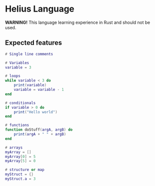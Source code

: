 # Helius Language
**WARNING!** This language learning experience in Rust and should not be used. 

## Expected features
```lua
# Single line comments

# Variables
variable = 3

# loops
while variable < 3 do
    print(variable)
    variable = variable - 1
end

# conditionals
if variable > 0 do
    print("Hello world")
end

# functions
function doStuff(argA, argB) do
    print(argA + " " + argB)
end

# arrays
myArray = []
myArray[0] = 5
myArray[5] = 0

# structure or map
myStruct = {}
myStruct.a = 3
```
